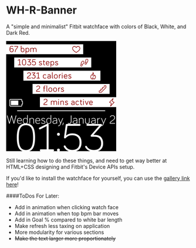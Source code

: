 # WH-R-Banner
A "simple and minimalist" Fitbit watchface with colors of Black, White, and Dark Red.

![WH-R Default.PNG](https://github.com/ersgonzalo/WH-R-Banner/blob/master/images/WH-R%20Default.PNG)

Still learning how to do these things, and need to get way better at HTML+CSS designing and Fitbit's Device APIs setup.

If you'd like to install the watchface for yourself, you can use the [gallery link here](https://gam.fitbit.com/gallery/clock/54750558-52f6-49c5-9d0d-8f1ffa509a6d)!

####ToDos For Later:
- Add in animation when clicking watch face
- Add in animation when top bpm bar moves
- Add in Goal % compared to white bar length
- Make refresh less taxing on application
- More modularity for various sections  
- ~~Make the text larger more proportionately~~